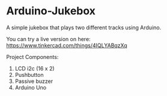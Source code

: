 # Arduino-Jukebox
A simple jukebox that plays two different tracks using Arduino.

You can try a live version on here: https://www.tinkercad.com/things/4IQLYABqzXq

Project Components:
1. LCD i2c (16 x 2)
2. Pushbutton
3. Passive buzzer
4. Arduino Uno
  
  

